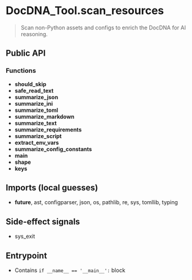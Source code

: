 # DocDNA_Tool.scan_resources

> Scan non-Python assets and configs to enrich the DocDNA for AI reasoning.

## Public API


### Functions
- **should_skip**
- **safe_read_text**
- **summarize_json**
- **summarize_ini**
- **summarize_toml**
- **summarize_markdown**
- **summarize_text**
- **summarize_requirements**
- **summarize_script**
- **extract_env_vars**
- **summarize_config_constants**
- **main**
- **shape**
- **keys**

## Imports (local guesses)
- __future__, ast, configparser, json, os, pathlib, re, sys, tomllib, typing

## Side-effect signals
- sys_exit

## Entrypoint
- Contains `if __name__ == '__main__':` block